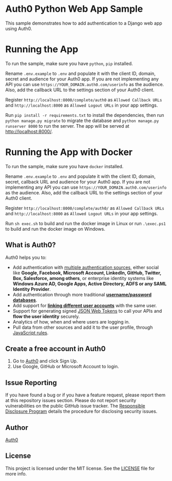# Auth0 Python Web App Sample

This sample demonstrates how to add authentication to a Django web app using Auth0.

# Running the App

To run the sample, make sure you have `python`, `pip` installed.

Rename `.env.example` to `.env` and populate it with the client ID, domain, secret and audience for your
Auth0 app. If you are not implementing any API you can use `https://YOUR_DOMAIN.auth0.com/userinfo` as the audience.
Also, add the callback URL to the settings section of your Auth0 client.

Register `http://localhost:8000/complete/auth0` as `Allowed Callback URLs` and `http://localhost:8000`
as `Allowed Logout URLs` in your app settings.

Run `pip install -r requirements.txt` to install the dependencies, then run `python manage.py migrate` to migrate the
database and `python manage.py runserver 8000` to run the server.
The app will be served at [http://localhost:8000/](http://localhost:8000/).

# Running the App with Docker

To run the sample, make sure you have `docker` installed.

Rename `.env.example` to `.env` and populate it with the client ID, domain, secret, callback URL and audience for your
Auth0 app. If you are not implementing any API you can use `https://YOUR_DOMAIN.auth0.com/userinfo` as the audience.
Also, add the callback URL to the settings section of your Auth0 client.

Register `http://localhost:8000/complete/auth0/` as `Allowed Callback URLs` and `http://localhost:8000`
as `Allowed Logout URLs` in your app settings.

Run `sh exec.sh` to build and run the docker image in Linux or run `.\exec.ps1` to build and run the docker image 
on Windows.

## What is Auth0?

Auth0 helps you to:

* Add authentication with [multiple authentication sources](https://docs.auth0.com/identityproviders),
either social like **Google, Facebook, Microsoft Account, LinkedIn, GitHub, Twitter, Box, Salesforce, among others**,
or enterprise identity systems like **Windows Azure AD, Google Apps, Active Directory,
ADFS or any SAML Identity Provider**.
* Add authentication through more traditional 
**[username/password databases](https://docs.auth0.com/mysql-connection-tutorial)**.
* Add support for **[linking different user accounts](https://docs.auth0.com/link-accounts)**
with the same user.
* Support for generating signed [JSON Web Tokens](https://docs.auth0.com/jwt) to call your APIs and
**flow the user identity** securely.
* Analytics of how, when and where users are logging in.
* Pull data from other sources and add it to the user profile, through [JavaScript rules](https://docs.auth0.com/rules).

## Create a free account in Auth0

1. Go to [Auth0](https://auth0.com) and click Sign Up.
2. Use Google, GitHub or Microsoft Account to login.

## Issue Reporting

If you have found a bug or if you have a feature request, please report them at this repository issues section.
Please do not report security vulnerabilities on the public GitHub issue tracker.
The [Responsible Disclosure Program](https://auth0.com/whitehat) details the procedure for disclosing security issues.

## Author

[Auth0](https://auth0.com)

## License

This project is licensed under the MIT license. See the [LICENSE](LICENSE) file for more info.
